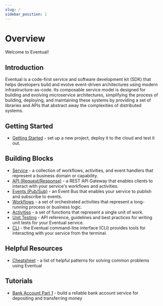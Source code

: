 ```yaml
---
slug: /
sidebar_position: 1
---
```


# Overview

Welcome to Eventual!

## Introduction

Eventual is a code-first service and software development kit (SDK) that helps developers build and evolve event-driven architectures using modern infrastructure-as-code. Its composable service model is designed for building and evolving microservice architectures, simplifying the process of building, deploying, and maintaining these systems by providing a set of libraries and APIs that abstract away the complexities of distributed systems.

## Getting Started

- [Getting Started](./getting-started.md) - set up a new project, deploy it to the cloud and test it out.

## Building Blocks

- [Service](./guide/service.md) - a collection of workflows, activities, and event handlers that represent a business domain or capability.
- [API (Request/Response)](./guide/api.md) - a REST API Gateway that enables clients to interact with your service's workflows and activities.
- [Events (Pub/Sub)](./guide/event.md) - an Event Bus that enables your service to publish and subscribe to events.
- [Workflows](./guide/workflow.md) - a set of orchestrated activities that represent a long-running process or business logic.
- [Activities](./guide/activity.md) - a set of functions that represent a single unit of work.
- [Unit Testing](./guide/unit-testing.md) - API reference, guidelines and best practices for writing unit tests for your Eventual service.
- [CLI](./guide/cli.md) - the Eventual command-line interface (CLI) provides tools for interacting with your service from the terminal.

## Helpful Resources

- [Cheatsheet](./cheatsheet.md) - a list of helpful patterns for solving common problems using Eventual

## Tutorials

- [Bank Account Part 1](./tutorial/bank-account.md) - build a reliable bank account service for depositing and transferring money

